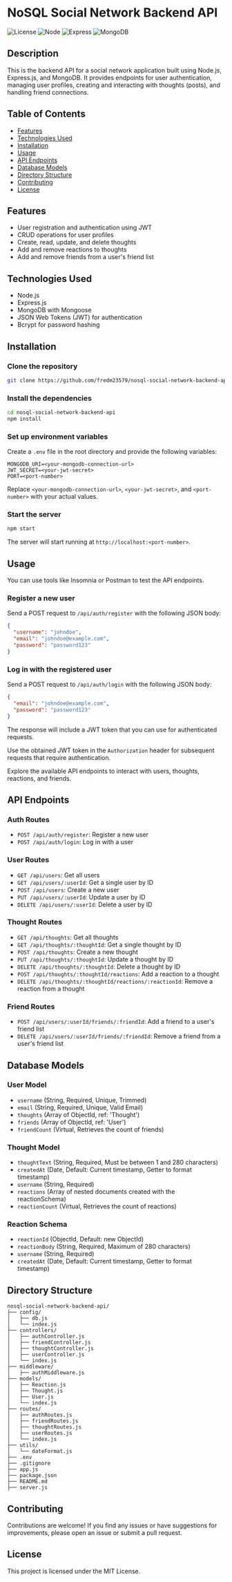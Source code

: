 # NoSQL Social Network Backend API

![License](https://img.shields.io/badge/license-MIT-green)
![Node](https://img.shields.io/badge/node-v14.17.0-green)
![Express](https://img.shields.io/badge/express-v4.17.1-green)
![MongoDB](https://img.shields.io/badge/mongodb-v4.4.6-green)

## Description 

This is the backend API for a social network application built using Node.js, Express.js, and MongoDB. It provides endpoints for user authentication, managing user profiles, creating and interacting with thoughts (posts), and handling friend connections.

## Table of Contents

- [Features](#features)
- [Technologies Used](#technologies-used)
- [Installation](#installation)
- [Usage](#usage)
- [API Endpoints](#api-endpoints)
- [Database Models](#database-models)
- [Directory Structure](#directory-structure)
- [Contributing](#contributing)
- [License](#license)

## Features

- User registration and authentication using JWT
- CRUD operations for user profiles
- Create, read, update, and delete thoughts
- Add and remove reactions to thoughts
- Add and remove friends from a user's friend list

## Technologies Used

- Node.js
- Express.js
- MongoDB with Mongoose
- JSON Web Tokens (JWT) for authentication
- Bcrypt for password hashing

## Installation

### Clone the repository

```bash
git clone https://github.com/fredm23579/nosql-social-network-backend-api.git
```

### Install the dependencies

```bash
cd nosql-social-network-backend-api
npm install
```

### Set up environment variables

Create a `.env` file in the root directory and provide the following variables:

```
MONGODB_URI=<your-mongodb-connection-url>
JWT_SECRET=<your-jwt-secret>
PORT=<port-number>
```

Replace `<your-mongodb-connection-url>`, `<your-jwt-secret>`, and `<port-number>` with your actual values.

### Start the server

```bash
npm start
```

The server will start running at `http://localhost:<port-number>`.

## Usage

You can use tools like Insomnia or Postman to test the API endpoints.

### Register a new user

Send a POST request to `/api/auth/register` with the following JSON body:

```json
{
  "username": "johndoe",
  "email": "johndoe@example.com",
  "password": "password123"
}
```

### Log in with the registered user

Send a POST request to `/api/auth/login` with the following JSON body:

```json
{
  "email": "johndoe@example.com",
  "password": "password123"
}
```

The response will include a JWT token that you can use for authenticated requests.

Use the obtained JWT token in the `Authorization` header for subsequent requests that require authentication.

Explore the available API endpoints to interact with users, thoughts, reactions, and friends.

## API Endpoints

### Auth Routes

- `POST /api/auth/register`: Register a new user
- `POST /api/auth/login`: Log in with a user

### User Routes

- `GET /api/users`: Get all users
- `GET /api/users/:userId`: Get a single user by ID
- `POST /api/users`: Create a new user
- `PUT /api/users/:userId`: Update a user by ID
- `DELETE /api/users/:userId`: Delete a user by ID

### Thought Routes

- `GET /api/thoughts`: Get all thoughts
- `GET /api/thoughts/:thoughtId`: Get a single thought by ID
- `POST /api/thoughts`: Create a new thought
- `PUT /api/thoughts/:thoughtId`: Update a thought by ID
- `DELETE /api/thoughts/:thoughtId`: Delete a thought by ID
- `POST /api/thoughts/:thoughtId/reactions`: Add a reaction to a thought
- `DELETE /api/thoughts/:thoughtId/reactions/:reactionId`: Remove a reaction from a thought

### Friend Routes

- `POST /api/users/:userId/friends/:friendId`: Add a friend to a user's friend list
- `DELETE /api/users/:userId/friends/:friendId`: Remove a friend from a user's friend list

## Database Models

### User Model

- `username` (String, Required, Unique, Trimmed)
- `email` (String, Required, Unique, Valid Email)
- `thoughts` (Array of ObjectId, ref: 'Thought')
- `friends` (Array of ObjectId, ref: 'User')
- `friendCount` (Virtual, Retrieves the count of friends)

### Thought Model

- `thoughtText` (String, Required, Must be between 1 and 280 characters)
- `createdAt` (Date, Default: Current timestamp, Getter to format timestamp)
- `username` (String, Required)
- `reactions` (Array of nested documents created with the reactionSchema)
- `reactionCount` (Virtual, Retrieves the count of reactions)

### Reaction Schema

- `reactionId` (ObjectId, Default: new ObjectId)
- `reactionBody` (String, Required, Maximum of 280 characters)
- `username` (String, Required)
- `createdAt` (Date, Default: Current timestamp, Getter to format timestamp)

## Directory Structure

```
nosql-social-network-backend-api/
├── config/
│   ├── db.js
│   └── index.js
├── controllers/
│   ├── authController.js
│   ├── friendController.js
│   ├── thoughtController.js
│   ├── userController.js
│   └── index.js
├── middleware/
│   ├── authMiddleware.js
├── models/
│   ├── Reaction.js
│   ├── Thought.js
│   ├── User.js
│   └── index.js
├── routes/
│   ├── authRoutes.js
│   ├── friendRoutes.js
│   ├── thoughtRoutes.js
│   ├── userRoutes.js
│   └── index.js
├── utils/
│   └── dateFormat.js
├── .env
├── .gitignore
├── app.js
├── package.json
├── README.md
├── server.js
```

## Contributing

Contributions are welcome! If you find any issues or have suggestions for improvements, please open an issue or submit a pull request.

## License

This project is licensed under the MIT License.